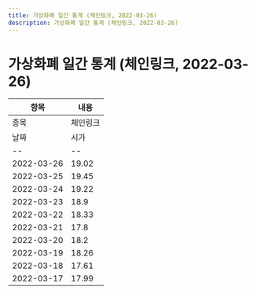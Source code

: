 ```yaml
---
title: 가상화폐 일간 통계 (체인링크, 2022-03-26)
description: 가상화폐 일간 통계 (체인링크, 2022-03-26)
---
```


가상화폐 일간 통계 (체인링크, 2022-03-26)
===

|항목|내용|
|--|--|
|종목|체인링크||마켓|KRW-LINK||종류|일 단위 캔들||기간|2022-03-17T09:00:00 - 2022-03-26T09:00:00|
|날짜|시가|저가|고가|종가|비고|
|--|--|--|--|--|--|
|2022-03-26|19.02|18.79|19.14|18.86|    |
|2022-03-25|19.45|18.89|19.76|19.02|    |
|2022-03-24|19.22|19.0|19.75|19.45|    |
|2022-03-23|18.9|18.53|19.4|19.22|    |
|2022-03-22|18.33|18.3|19.28|18.9|    |
|2022-03-21|17.8|17.56|18.6|18.33|    |
|2022-03-20|18.2|17.71|18.38|17.8|    |
|2022-03-19|18.26|18.08|18.66|18.21|    |
|2022-03-18|17.61|17.35|18.58|18.26|    |
|2022-03-17|17.99|17.4|18.27|17.63|    |
